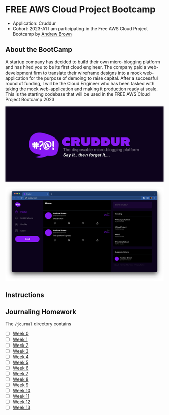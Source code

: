 # FREE AWS Cloud Project Bootcamp

- Application: Cruddur
- Cohort: 2023-A1
I am participating in the Free AWS Cloud Project Bootcamp by [Andrew Brown](https://github.com/omenking)
## About the BootCamp
A startup company has decided to build their own micro-blogging platform and has hired you to be its first cloud engineer.
The company paid a web-development firm to translate their wireframe designs into a mock web-application for the purpose of demoing to raise capital.
After a successful round of funding, I will be the Cloud Engineer who has been tasked with taking the mock web-application and making it production ready at scale.
This is the starting codebase that will be used in the FREE AWS Cloud Project Bootcamp 2023

![Cruddur Graphic](_docs/assets/cruddur-banner.jpg)

![Cruddur Screenshot](_docs/assets/cruddur-screenshot.png)

## Instructions
## Journaling Homework

The `/journal` directory contains

- [ ] [Week 0](journal/week0.md)
- [ ] [Week 1](journal/week1.md)
- [ ] [Week 2](journal/week2.md)
- [ ] [Week 3](journal/week3.md)
- [ ] [Week 4](journal/week4.md)
- [ ] [Week 5](journal/week5.md)
- [ ] [Week 6](journal/week6.md)
- [ ] [Week 7](journal/week7.md)
- [ ] [Week 8](journal/week8.md)
- [ ] [Week 9](journal/week9.md)
- [ ] [Week 10](journal/week10.md)
- [ ] [Week 11](journal/week11.md)
- [ ] [Week 12](journal/week12.md)
- [ ] [Week 13](journal/week13.md)
